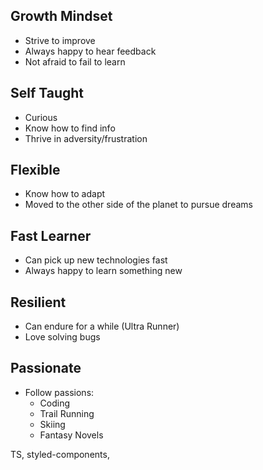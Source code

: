 ## Growth Mindset

- Strive to improve
- Always happy to hear feedback
- Not afraid to fail to learn

## Self Taught

- Curious
- Know how to find info
- Thrive in adversity/frustration

## Flexible

- Know how to adapt
- Moved to the other side of the planet to pursue dreams

## Fast Learner

- Can pick up new technologies fast
- Always happy to learn something new

## Resilient

- Can endure for a while (Ultra Runner)
- Love solving bugs

## Passionate

- Follow passions:
  - Coding
  - Trail Running
  - Skiing
  - Fantasy Novels

TS, styled-components,
